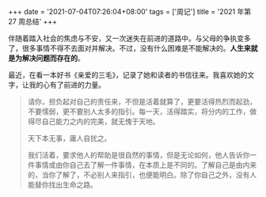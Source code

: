 +++
date = '2021-07-04T07:26:04+08:00'
tags = ['周记']
title = '2021 年第 27 周总结'
+++

伴随着踏入社会的焦虑与不安，又一次迷失在前进的道路中。与父母的争执变多了，很多事情不得不去面对并解决。不过，没有什么困难是不能解决的。**人生来就是为解决问题而存在的**。

最近，在看一本好书《亲爱的三毛》，记录了她和读者的书信往来。我喜欢她的文字，让我的心有了前进的力量。

> 请你，担负起对自己的责任来，不但是活着就算了，更要活得热烈而起劲，不要懦弱，更不要别人太多的指引。每一天，活得踏实，将分内的工作，做得尽自己能力之内的完美，就无愧于天地。
>
> 天下本无事，庸人自扰之。
>
> 我们活着，要求他人的帮助是很自然的事情，但是无论如何，他人告诉你一件事情或由你自己去了解一件事情，在本质上是不同的。了解自己是由内来的，当你了解了，不必别人来指引，也便能明白。除了你自己之外，没有人能替你找出生命之路。
